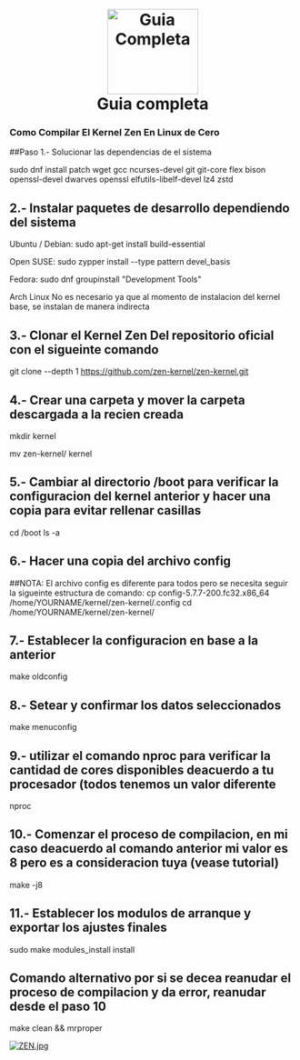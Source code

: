 <h1 align="center">
  <br>
  <a href="https://github.com/callmezatiel"><img src="https://i.postimg.cc/qMmnw0b4/zenk.png" width=160 height=150 alt="Guia Completa"></a>
  <br>
  Guia completa
  <br>
</h1>

### Como Compilar El Kernel Zen En Linux de Cero

##Paso 1.- Solucionar las dependencias de el sistema

sudo dnf install patch wget gcc ncurses-devel git git-core flex bison openssl-devel dwarves openssl elfutils-libelf-devel lz4 zstd


## 2.- Instalar paquetes de desarrollo dependiendo del sistema

Ubuntu / Debian: 
sudo apt-get install build-essential

Open SUSE:
sudo zypper install --type pattern devel_basis

Fedora:
sudo dnf groupinstall "Development Tools"

Arch Linux
No es necesario ya que al momento de instalacion del kernel base, se instalan de manera indirecta

## 3.- Clonar el Kernel Zen Del repositorio oficial con el sigueinte comando

git clone --depth 1 https://github.com/zen-kernel/zen-kernel.git 

## 4.- Crear una carpeta y mover la carpeta descargada a la recien creada 

mkdir kernel

mv zen-kernel/ kernel

## 5.- Cambiar al directorio /boot para verificar la configuracion del kernel anterior y hacer una copia para evitar rellenar casillas
cd /boot
ls -a

## 6.- Hacer una copia del archivo config
##NOTA: El archivo config es diferente para todos pero se necesita seguir la sigueinte estructura de comando:
cp config-5.7.7-200.fc32.x86_64 /home/YOURNAME/kernel/zen-kernel/.config
cd /home/YOURNAME/kernel/zen-kernel/

## 7.- Establecer la configuracion en base a la anterior 
make oldconfig

## 8.- Setear y confirmar los datos seleccionados
make menuconfig

## 9.- utilizar el comando nproc para verificar la cantidad de cores disponibles deacuerdo a tu procesador (todos tenemos un valor diferente
nproc 

## 10.- Comenzar el proceso de compilacion, en mi caso deacuerdo al comando anterior mi valor es 8 pero es a consideracion tuya (vease tutorial)
make -j8

## 11.- Establecer los modulos de arranque y exportar los ajustes finales
sudo make modules_install install


## Comando alternativo por si se decea reanudar el proceso de compilacion y da error, reanudar desde el paso 10   
make clean && mrproper

[![ZEN.jpg](https://i.postimg.cc/brcjdM07/ZEN.jpg)](https://postimg.cc/YG3PsdsR)
